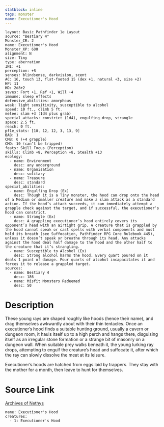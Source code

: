 ```yaml
---
statblock: inline
tags: monster
name: Executioner's Hood
---
```

```statblock
layout: Basic Pathfinder 1e Layout
source: "Bestiary 4"
Monster_CR: 2
name: Executioner's Hood
Monster_XP: 600
alignment: N
size: Tiny
type: aberration
INI: +1
perception: +8
senses: blindsense, darkvision, scent
AC: 16, touch 13, flat-footed 15 (dex +1, natural +3, size +2)
HP: 11
HD: 2d8+2
saves: Fort +1, Ref +1, Will +4
immune: sleep effects
defensive_abilities: amorphous
weak: light sensitivity, susceptible to alcohol
speed: 10 ft., climb 5 ft.
melee: slam +3 (1d4 plus grab)
special_attacks: constrict (1d4), engulfing drop, strangle
space: 2.5 ft.
reach: 0 ft.
pf1e_stats: [10, 12, 12, 3, 13, 9]
BAB: 1
CMB: 0 (+4 grapple)
CMD: 10 (can’t be tripped)
feats: Skill Focus (Perception)
skills: Climb +8, Perception +8, Stealth +13
ecology:
  - name: Environment
    desc: any underground
  - name: Organisation
    desc: solitary
  - name: Treasure
    desc: standard
special_abilities:
  - name: Engulfing Drop (Ex)
    desc: Though it is a Tiny monster, the hood can drop onto the head of a Medium or smaller creature and make a slam attack as a standard action. If the hood’s attack succeeds, it can immediately attempt a grapple check against the target, and if successful, the executioner’s hood can constrict.
  - name: Strangle (Ex)
    desc: A grappling executioner’s hood entirely covers its opponent’s head with an airtight grip. A creature that is grappled by the hood cannot speak or cast spells with verbal components and must hold its breath (see Suffocation, Pathfinder RPG Core Rulebook 445), unless it doesn’t speak or breathe through its head. Any attacks against the hood deal half damage to the hood and the other half to the creature that it’s strangling.
  - name: Susceptible to Alcohol (Ex)
    desc: Strong alcohol harms the hood. Every quart poured on it deals 1 point of damage. Four quarts of alcohol incapacitates it and forces it to release a grappled target.
sources:
  - name: Bestiary 4
    desc: 186
  - name: Misfit Monsters Redeemed
    desc: 50
```
# Description
These young rays are shaped roughly like hoods (hence their name), and drag themselves awkwardly about with their thin tentacles. Once an executioner’s hood finds a suitable hunting ground, usually a cavern or dungeon room, it hauls itself up to a high perch and hangs there, disguising itself as an irregular stone formation or a strange bit of masonry on a dungeon wall. When suitable prey walks beneath it, the young lurking ray drops, attempting to engulf the creature’s head and suffocate it, after which the ray can slowly dissolve the meat at its leisure.

Executioner’s hoods are hatched from eggs laid by trappers. They stay with the mother for a month, then leave to hunt for themselves.
# Source Link
[Archives of Nethys](https://aonprd.com/MonsterDisplay.aspx?ItemName=Executioner%27s%20Hood)
```encounter-table
name: Executioner's Hood
creatures:
  - 1: Executioner's Hood
```
